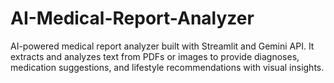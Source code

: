 # AI-Medical-Report-Analyzer
AI-powered medical report analyzer built with Streamlit and Gemini API. It extracts and analyzes text from PDFs or images to provide diagnoses, medication suggestions, and lifestyle recommendations with visual insights.
